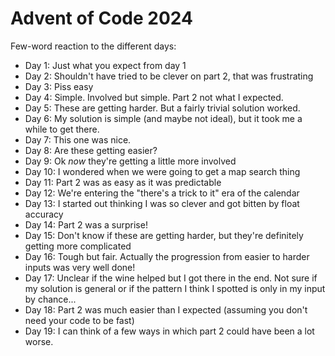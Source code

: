 # Advent of Code 2024

Few-word reaction to the different days:

- Day 1: Just what you expect from day 1
- Day 2: Shouldn't have tried to be clever on part 2, that was frustrating
- Day 3: Piss easy
- Day 4: Simple. Involved but simple. Part 2 not what I expected.
- Day 5: These are getting harder. But a fairly trivial solution worked.
- Day 6: My solution is simple (and maybe not ideal), but it took me a while to get there.
- Day 7: This one was nice.
- Day 8: Are these getting easier?
- Day 9: Ok *now* they're getting a little more involved
- Day 10: I wondered when we were going to get a map search thing
- Day 11: Part 2 was as easy as it was predictable
- Day 12: We're entering the "there's a trick to it" era of the calendar
- Day 13: I started out thinking I was so clever and got bitten by float accuracy
- Day 14: Part 2 was a surprise!
- Day 15: Don't know if these are getting harder, but they're definitely getting more complicated
- Day 16: Tough but fair. Actually the progression from easier to harder inputs was very well done!
- Day 17: Unclear if the wine helped but I got there in the end. Not sure if my solution is general or if the pattern I think I spotted is only in my input by chance...
- Day 18: Part 2 was much easier than I expected (assuming you don't need your code to be fast)
- Day 19: I can think of a few ways in which part 2 could have been a lot worse.
